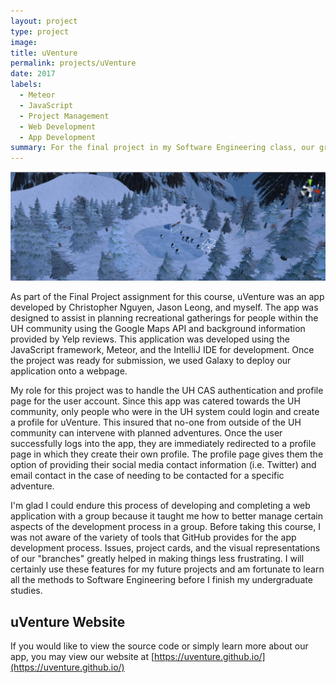 ```yaml
---
layout: project
type: project
image: 
title: uVenture
permalink: projects/uVenture
date: 2017
labels:
  - Meteor
  - JavaScript
  - Project Management
  - Web Development
  - App Development
summary: For the final project in my Software Engineering class, our group created an app for social gatherings and recreational use within the UH community.
---
```


<img class="ui image" src="../images/ics691finalproject.png">

As part of the Final Project assignment for this course, uVenture was an app developed by Christopher Nguyen, Jason Leong, and myself. The app was designed to assist in planning recreational gatherings for people within the UH community using the Google Maps API and background information provided by Yelp reviews. This application was developed using the JavaScript framework, Meteor, and the IntelliJ IDE for development. Once the project was ready for submission, we used Galaxy to deploy our application onto a webpage. 

My role for this project was to handle the UH CAS authentication and profile page for the user account. Since this app was catered towards the UH community, only people who were in the UH system could login and create a profile for uVenture. This insured that no-one from outside of the UH community can intervene with planned adventures. Once the user successfully logs into the app, they are immediately redirected to a profile page in which they create their own profile. The profile page gives them the option of providing their social media contact information (i.e. Twitter) and email contact in the case of needing to be contacted for a specific adventure. 

I'm glad I could endure this process of developing and completing a web application with a group because it taught me how to better manage certain aspects of the development process in a group. Before taking this course, I was not aware of the variety of tools that GitHub provides for the app development process. Issues, project cards, and the visual representations of our "branches" greatly helped in making things less frustrating. I will certainly use these features for my future projects and am fortunate to learn all the methods to Software Engineering before I finish my undergraduate studies.

## uVenture Website

If you would like to view the source code or simply learn more about our app, you may view our website at
[https://uventure.github.io/](https://uventure.github.io/)
